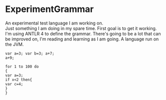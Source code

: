 
# ExperimentGrammar
An experimental test language I am working on.</br>
Just something I am doing in my spare time.
First goal is to get it working.
I'm using ANTLR 4 to define the grammar.
There's going to be a lot that can be improved on, I'm reading and learning as I am going.
A language run on the JVM.

```
var a=3; var b=3; a+7;
a+9;

for 1 to 100 do
{
var a=3;
if x<2 then{
var c=4;
}
}
